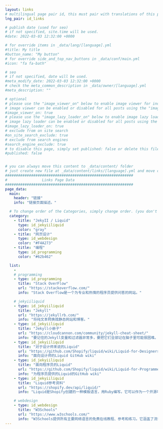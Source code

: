```yaml
---
layout: links
# multilingual page pair id, this must pair with translations of this page. (This name must be unique)
lng_pair: id_links

# publish date (used for seo)
# if not specified, site.time will be used.
#date: 2022-03-03 12:32:00 +0000

# for override items in _data/lang/[language].yml
#title: My title
#button_name: "My button"
# for override side_and_top_nav_buttons in _data/conf/main.yml
#icon: "fa fa-bath"

# seo
# if not specified, date will be used.
#meta_modify_date: 2022-03-03 12:32:00 +0000
# check the meta_common_description in _data/owner/[language].yml
#meta_description: ""

# optional
# please use the "image_viewer_on" below to enable image viewer for individual pages or posts (_posts/ or [language]/_posts folders).
# image viewer can be enabled or disabled for all posts using the "image_viewer_posts: true" setting in _data/conf/main.yml.
#image_viewer_on: true
# please use the "image_lazy_loader_on" below to enable image lazy loader for individual pages or posts (_posts/ or [language]/_posts folders).
# image lazy loader can be enabled or disabled for all posts using the "image_lazy_loader_posts: true" setting in _data/conf/main.yml.
#image_lazy_loader_on: true
# exclude from on site search
#on_site_search_exclude: true
# exclude from search engines
#search_engine_exclude: true
# to disable this page, simply set published: false or delete this file
#published: false


# you can always move this content to _data/content/ folder
# just create new file at _data/content/links/[language].yml and move content below.
###########################################################
#                Links Page Data
###########################################################
page_data:
  main:
    header: "链接"
    info: "链接页面描述。"

  # To change order of the Categories, simply change order. (you don't need to change list order.)
  category:
    - title: "JekyII / Liquid"
      type: id_jekyiiliquid
      color: "gray"
    - title: "网页设计"
      type: id_webdesign
      color: "#F4A273"
    - title: "编程"
      type: id_programming
      color: "#62b462"

  list:
    -
    # programming
    - type: id_programming
      title: "Stack OverFlow"
      url: "https://stackoverflow.com/"
      info: "Stack Overflow是一个为专业和热情的程序员提供问答的网站。"

    # jekyiiliquid
    - type: id_jekyiiliquid
      title: "Jekyll"
      url: "https://jekyllrb.com/"
      info: "将纯文本转换成静态网站和博客。"
    - type: id_jekyiiliquid
      title: "Jekyll小册子"
      url: "https://cloudcannon.com/community/jekyll-cheat-sheet/"
      info: "要记住的Jekyll变量和过滤器非常多，要把它们全部记在脑子里可能很困难。这张小册子可以作为Jekyll所有功能的快速参考。"
    - type: id_jekyiiliquid
      title: "对于设计师来说的Liquid"
      url: "https://github.com/Shopify/liquid/wiki/Liquid-for-Designers"
      info: "面向设计师的Liquid GitHub wiki"
    - type: id_jekyiiliquid
      title: "面向程序员的Liquid"
      url: "https://github.com/Shopify/liquid/wiki/Liquid-for-Programmers"
      info: "为程序员提供的Liquid的GitHub wiki"
    - type: id_jekyiiliquid
      title: "Liquid参考资料"
      url: "https://shopify.dev/api/liquid/"
      info: "Liquid是Shopify创建的一种模板语言，用Ruby编写。它可以作为一个开源项目在GitHub上使用。"

    # webdesign
    - type: id_webdesign
      title: "W3Schools"
      url: "https://www.w3schools.com/"
      info: "W3Schools提供所有主要网络语言的免费在线教程、参考和练习。它涵盖了流行的主题，如HTML、CSS、JavaScript、Python、SQL和Java。"
---
```

